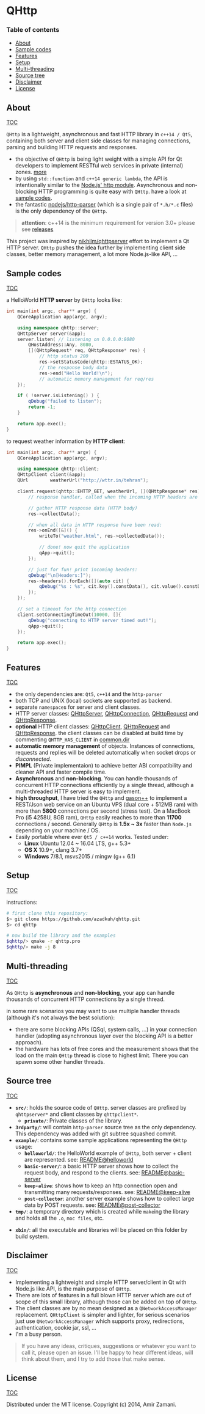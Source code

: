 # QHttp


### Table of contents
- [About](#about)
- [Sample codes](#sample-codes)
- [Features](#features)
- [Setup](#setup)
- [Multi-threading](#multi-threading)
- [Source tree](#source-tree)
- [Disclaimer](#disclaimer)
- [License](#license)

## About
[TOC](#table-of-contents)

`QHttp` is a lightweight, asynchronous and fast HTTP library in `c++14 / Qt5`,
containing both server and client side classes for managing connections,
parsing and building HTTP requests and responses.

- the objective of `QHttp` is being light weight with a simple API for Qt
developers to implement RESTful web services in private (internal) zones.
[more](#disclaimer)
- by using `std::function` and `c++14 generic lambda`, the API is intentionally similar
to the [Node.js' http module](http://nodejs.org/api/http.html). Asynchronous
and non-blocking HTTP programming is quite easy with `QHttp`. have a look at
[sample codes](#sample-codes).
- the fantastic [nodejs/http-parser](https://github.com/nodejs/http-parser)
(which is a single pair of `*.h/*.c` files) is the only dependency of the
`QHttp`.

> **attention**: c++14 is the minimum requirement for version 3.0+
> please see [releases](https://github.com/azadkuh/qhttp/releases)

This project was inspired by
[nikhilm/qhttpserver](https://github.com/nikhilm/qhttpserver) effort to
implement a Qt HTTP server. `QHttp` pushes the idea further by implementing
client side classes, better memory management, a lot more Node.js-like API, ...

## Sample codes
[TOC](#table-of-contents)

a HelloWorld **HTTP server** by `QHttp` looks like:
```cpp
int main(int argc, char** argv) {
    QCoreApplication app(argc, argv);

    using namespace qhttp::server;
    QHttpServer server(&app);
    server.listen( // listening on 0.0.0.0:8080
        QHostAddress::Any, 8080,
        [](QHttpRequest* req, QHttpResponse* res) {
            // http status 200
            res->setStatusCode(qhttp::ESTATUS_OK);
            // the response body data
            res->end("Hello World!\n");
            // automatic memory management for req/res
    });

    if ( !server.isListening() ) {
        qDebug("failed to listen");
        return -1;
    }

    return app.exec();
}
```

to request weather information by **HTTP client**:
```cpp
int main(int argc, char** argv) {
    QCoreApplication app(argc, argv);

    using namespace qhttp::client;
    QHttpClient client(&app);
    QUrl        weatherUrl("http://wttr.in/tehran");

    client.request(qhttp::EHTTP_GET, weatherUrl, [](QHttpResponse* res) {
        // response handler, called when the incoming HTTP headers are ready

        // gather HTTP response data (HTTP body)
        res->collectData();

        // when all data in HTTP response have been read:
        res->onEnd([&]() {
            writeTo("weather.html", res->collectedData());

            // done! now quit the application
            qApp->quit();
        });

        // just for fun! print incoming headers:
        qDebug("\n[Headers:]");
        res->headers().forEach([](auto cit) {
            qDebug("%s : %s", cit.key().constData(), cit.value().constData());
        });
    });

    // set a timeout for the http connection
    client.setConnectingTimeOut(10000, []{
        qDebug("connecting to HTTP server timed out!");
        qApp->quit();
    });

    return app.exec();
}
```


## Features
[TOC](#table-of-contents)

- the only dependencies are: `Qt5`, `c++14` and the `http-parser`
- both TCP and UNIX (local) sockets are supported as backend.
- separate `namespace`s for server and client classes.
- HTTP server classes: [QHttpServer](./src/qhttpserver.hpp),
 [QHttpConnection](./src/qhttpserverconnection.hpp),
 [QHttpRequest](./src/qhttpserverrequest.hpp) and
 [QHttpResponse](./src/qhttpserverresponse.hpp).
- **optional** HTTP client classes: [QHttpClient](./src/qhttpclient.hpp),
 [QHttpRequest](./src/qhttpclientrequest.hpp) and
 [QHttpResponse](./src/qhttpclientresponse.hpp). the client classes can be
 disabled at build time by commenting `QHTTP_HAS_CLIENT` in
 [common.dir](./commondir.pri)
- **automatic memory management** of objects. Instances of connections,
 requests and replies will be deleted automatically when socket drops or
 *disconnected*.
- **PIMPL** (Private implementaion) to achieve better ABI compatibility and cleaner
 API and faster compile time.
- **Asynchronous** and **non-blocking**. You can handle thousands of concurrent
 HTTP connections efficiently by a single thread, although a multi-threaded HTTP
 server is easy to implement.
- **high throughput**, I have tried the `QHttp` and
[gason++](https://github.com/azadkuh/gason--) to implement a REST/Json web
 service on an Ubuntu VPS (dual core + 512MB ram) with more than **5800**
 connections per second (stress test). On a MacBook Pro (i5 4258U, 8GB ram),
 `QHttp` easily reaches to more than **11700** connections / second. Generally
 `QHttp` is **1.5x ~ 3x** faster than `Node.js` depending on your machine / OS.
- Easily portable where ever `Qt5 / c++14` works. Tested under:
  - **Linux** Ubuntu 12.04 ~ 16.04 LTS, g++ 5.3+
  - **OS X** 10.9+, clang 3.7+
  - **Windows** 7/8.1, msvs2015 / mingw (g++ 6.1)


## Setup
[TOC](#table-of-contents)

instructions:
```bash
# first clone this repository:
$> git clone https://github.com/azadkuh/qhttp.git
$> cd qhttp

# now build the library and the examples
$qhttp/> qmake -r qhttp.pro
$qhttp/> make -j 8
```

## Multi-threading
[TOC](#table-of-contents)

As `QHttp` is **asynchronous** and **non-blocking**, your app can handle
thousands of concurrent HTTP connections by a single thread.

in some rare scenarios you may want to use multiple handler threads (although
 it's not always the best solution):

* there are some blocking APIs (QSql, system calls, ...) in your connection
 handler (adopting asynchronous layer over the blocking API is a better
 approach).
* the hardware has lots of free cores and the measurement shows that the load
 on the main `QHttp` thread is close to highest limit. There you can spawn some
 other handler threads.


## Source tree
[TOC](#table-of-contents)


- **`src/`**: holds the source code of `QHttp`. server classes are prefixed by
`qhttpserver*` and client classes by `qhttpclient*`.
  - **`private/`**: Private classes of the library.
- **`3rdparty/`**: will contain `http-parser` source tree as the only
dependency. This dependency was added with git subtree squashed commit.
- **`example/`**: contains some sample applications representing the `QHttp`
usage:
  - **`helloworld/`**: the HelloWorld example of `QHttp`, both server + client
  are represented.  see: [README@helloworld](./example/helloworld/README.md)
  - **`basic-server/`**: a basic HTTP server shows how to collect the request
  body, and respond to the clients. see:
  [README@basic-server](./example/basic-server/README.md)
  - **`keep-alive`**: shows how to keep an http connection open and
  transmitting many requests/responses. see:
  [README@keep-alive](./example/keep-alive/README.md)
  - **`post-collector`**: another server example shows how to collect large
  data by POST requests. see:
  [README@post-collector](./example/postcollector/README.md)
- **`tmp/`**: a temporary directory which is created while `make`ing the
library and holds all the `.o`, `moc files`, etc.
* **`xbin/`**: all the executable and libraries will be placed on this folder by
build system.



## Disclaimer
[TOC](#table-of-contents)

- Implementing a lightweight and simple HTTP server/client in Qt with Node.js
like API, is the main purpose of `QHttp`.
- There are lots of features in a full blown HTTP server which are out of scope
of this small library, although those can be added on top of `QHttp`.
- The client classes are by no mean designed as a `QNetworkAccessManager`
replacement. `QHttpClient` is simpler and lighter, for serious scenarios just
use `QNetworkAccessManager` which supports proxy, redirections, authentication,
 cookie jar, ssl, ...
- I'm a busy person.


> If you have any ideas, critiques, suggestions or whatever you want to call
> it, please open an issue. I'll be happy to hear different ideas, will think
> about them, and I try to add those that make sense.


## License
[TOC](#table-of-contents)

Distributed under the MIT license. Copyright (c) 2014, Amir Zamani.

